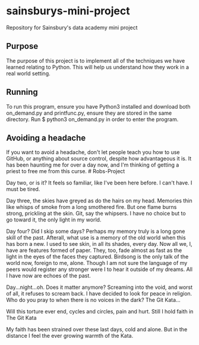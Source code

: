 # sainsburys-mini-project
Repository for Sainsbury's data academy mini project

## Purpose

The purpose of this project is to implement all of the techniques we have learned relating to Python. This will help us understand how they work in a real world setting. 

## Running

To run this program, ensure you have Python3 installed and download both on_demand.py and printfunc.py, ensure they are stored in the same directory. Run $ python3 on_demand.py in order to enter the program. 

## Avoiding a headache

If you want to avoid a headache, don't let people teach you how to use GitHub, or anything about source control, despite how advantageous it is. It has been haunting me for over a day now, and I'm thinking of getting a priest to free me from this curse. # Robs-Project

Day two, or is it? It feels so familiar, like I've been here before. I can't have. I must be tired.

Day three, the skies have greyed as do the hairs on my head. Memories thin like whisps of smoke from a long smothered fire. But one flame burns strong, prickling at the skin. Git, say the whipsers. I have no choice but to go toward it, the only light in my world. 

Day four? Did I skip some days? Perhaps my memory truly is a long gone skill of the past. Afterall, what use is a memory of the old world when this has born a new. I used to see skin, in all its shades, every day. Now all we, I, have are features formed of paper. They, too, fade almost as fast as the light in the eyes of the faces they captured. Birdsong is the only talk of the world now, foreign to me, alone. Though I am not sure the language of my peers would register any stronger were I to hear it outside of my dreams. All I have now are echoes of the past. 

Day...night...oh. Does it matter anymore? Screaming into the void, and worst of all, it refuses to scream back. I have decided to look for peace in religion. Who do you pray to when there is no voices in the dark? The Git Kata...

Will this torture ever end, cycles and circles, pain and hurt. Still I hold faith in The Git Kata

My faith has been strained over these last days, cold and alone. But in the distance I feel the ever growing warmth of the Kata.